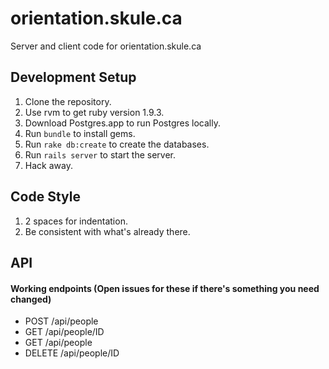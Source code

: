 orientation.skule.ca
====================

Server and client code for orientation.skule.ca

## Development Setup
1.  Clone the repository.
2.  Use rvm to get ruby version 1.9.3.
3.  Download Postgres.app to run Postgres locally.
4.  Run `bundle` to install gems.
5.  Run `rake db:create` to create the databases.
6.  Run `rails server` to start the server.
7.  Hack away.

## Code Style
1.  2 spaces for indentation.
2.  Be consistent with what's already there.

## API
#### Working endpoints (Open issues for these if there's something you need changed)
- POST /api/people
- GET /api/people/ID
- GET /api/people
- DELETE /api/people/ID
